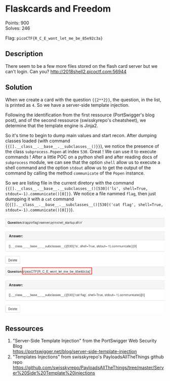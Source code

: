 Flaskcards and Freedom
======================

Points: 900  
Solves: 246

Flag: `picoCTF{R_C_E_wont_let_me_be_85e92c3a}`


Description
-----------

There seem to be a few more files stored on the flash card server but we can't
login. Can you? http://2018shell2.picoctf.com:56944


Solution
--------

When we create a card with the question `{{2**2}}`, the question, in the list,
is printed as `4`. So we have a server-side template injection.

Following the identification from the first ressource (PortSwigger's blog post),
and of the second ressource (swisskyrepo's cheatsheet), we determine that the
template engine is Jinja2.

So it's time to begin to dump main values and start recon. After dumping classes
loaded (with command `{{[].__class__.__base__.__subclasses__()}}`), we notice
the presence of the class `subprocess.Popen` at index `530`. Great ! We can use
it to execute commands ! After a little POC on a python shell and after reading
docs of `subprocess` module, we can see that the option `shell` allow us to
execute a shell command and the option `stdout` allow us to get the output of
the command by calling the method `communicate` of the `Popen` instance.

So we are listing file in the current diretory with the command
`{{[].__class__.__base__.__subclasses__()[530]('ls', shell=True,
stdout=-1).communicate()[0]}}`. We notice a file nammed `flag`, then just
dumpping it with a `cat` command
(`{{[].__class__.__base__.__subclasses__()[530]('cat flag', shell=True,
stdout=-1).communicate()[0]}}`).

![](flag.png)

Ressources
----------

1. "Server-Side Template Injection" from the PortSwigger Web Security Blog  
	https://portswigger.net/blog/server-side-template-injection
2. "Templates Injections" from swisskyrepo's PayloadsAllTheThings github repo  
	https://github.com/swisskyrepo/PayloadsAllTheThings/tree/master/Server%20Side%20Template%20injections

